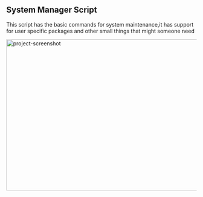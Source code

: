 <h2>System Manager Script</h2>

<p>This script has the basic commands for system maintenance,it has support for user specific packages and other small things that might someone need</p>
<img src="https://i.imgur.com/wgpZzCK.png" alt="project-screenshot" width="600" height="400/">

<p></p>
